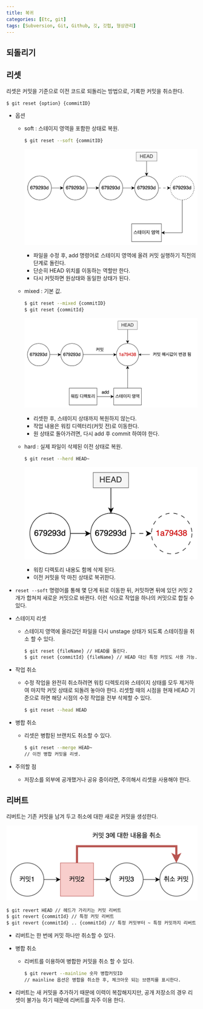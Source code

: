 ```yaml
---
title: 복귀
categories: [Etc, git]
tags: [Subversion, Git, Github, 깃, 깃헙, 형상관리]
---
```


## 되돌리기

## 리셋

리셋은 커밋을 기준으로 이전 코드로 되돌리는 방법으로, 기록한 커밋을 취소한다.

```bash
$ git reset {option} {commitID}
```

- 옵션
  - soft : 스테이지 영역을 포함한 상태로 복원.

      ```bash
      $ git reset --soft {commitID}
      ```

    ![Untitled](/assets/img/SummaryGit/git09/1.png)

    - 파일을 수정 후, add 명령어로 스테이지 영역에 올려 커밋 실행하기 직전의 단계로 돌린다.
    - 단순히 HEAD 위치를 이동하는 역할만 한다.
    - 다시 커밋하면 원상태와 동일한 상태가 된다.
  - mixed : 기본 값.

      ```bash
      $ git reset --mixed {commitID}
      $ git reset {commitId}
      ```

    ![Untitled](/assets/img/SummaryGit/git09/2.png)

    - 리셋한 후, 스테이지 상태까지 복원하지 않는다.
    - 작업 내용은 워킹 디렉터리(커밋 전)로 이동한다.
    - 원 상태로 돌아가려면, 다시 add 후 commit 하여야 한다.
  - hard : 실제 파일이 삭제된 이전 상태로 복원.

      ```bash
      $ git reset --herd HEAD~
      ```

    ![Untitled](/assets/img/SummaryGit/git09/3.png)

    - 워킹 디렉토리 내용도 함께 삭제 된다.
    - 이전 커밋을 막 마친 상태로 복귀한다.
- `reset --soft` 명령어를 통해 몇 단계 뒤로 이동한 뒤, 커밋하면 뒤에 있던 커밋 2개가 합쳐져 새로운 커밋으로 바뀐다. 이런 식으로 작업을 하나의 커밋으로 합칠 수 있다.
- 스테이지 리셋
  - 스테이지 영역에 올라갔던 파일을 다시 unstage 상태가 되도록 스테이징을 취소 할 수 있다.

      ```bash
      $ git reset {fileName} // HEAD를 돌린다. 
      $ git reset {commitId} {fileName} // HEAD 대신 특정 커밋도 사용 가능.
      ```

- 작업 취소
  - 수정 작업을 완전히 취소하려면 워킹 디렉토리와 스테이지 상태를 모두 제거하여 마지막 커밋 상태로 되돌려 놓아야 한다. 리셋할 때의 시점을 현재 HEAD 기준으로 하면 해당 시점의 수정 작업을 전부 삭제할 수 있다.

      ```bash
      $ git reset --head HEAD
      ```

- 병합 취소
  - 리셋은 병합된 브랜치도 취소할 수 있다.

      ```bash
      $ git reset --merge HEAD~
      // 이전 병합 커밋을 리셋.
      ```

- 주의할 점
  - 저장소를 외부에 공개했거나 공유 중이라면, 주의해서 리셋을 사용해야 한다.

## 리버트

리버트는 기존 커밋을 남겨 두고 취소에 대한 새로운 커밋을 생성한다.

![Untitled](/assets/img/SummaryGit/git09/4.png)

```bash
$ git revert HEAD // 헤드가 가리키는 커밋 리버트
$ git revert {commitId} // 특정 커밋 리버트
$ git revert {commitId} .. {commitId} // 특정 커밋부터 ~ 특정 커밋까지 리버트
```

- 리버트는 한 번에 커밋 하나만 취소할 수 있다.
- 병합 취소
  - 리버트를 이용하여 병합한 커밋을 취소 할 수 있다.

      ```bash
      $ git revert --mainline 숫자 병합커밋ID
      // mainline 옵션은 병합을 취소한 후, 체크아웃 되는 브랜치를 표시한다.
      ```

- 리버트는 새 커밋을 추가하기 때문에 이력이 복잡해지지만, 공개 저장소의 경우 리셋이 불가능 하기 때문에 리버트를 자주 이용 한다.
